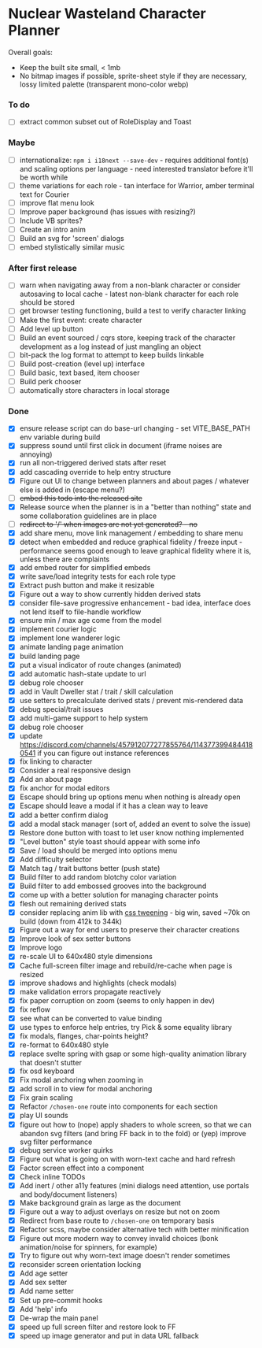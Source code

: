 # Nuclear Wasteland Character Planner

Overall goals:

- Keep the built site small, < 1mb
- No bitmap images if possible, sprite-sheet style if they are necessary, lossy limited palette (transparent mono-color webp)

### To do

- [ ] extract common subset out of RoleDisplay and Toast

### Maybe

- [ ] internationalize: `npm i i18next --save-dev` - requires additional font(s) and scaling options per language - need interested translator before it'll be worth while
- [ ] theme variations for each role - tan interface for Warrior, amber terminal text for Courier
- [ ] improve flat menu look
- [ ] Improve paper background (has issues with resizing?)
- [ ] Include VB sprites?
- [ ] Create an intro anim
- [ ] Build an svg for 'screen' dialogs
- [ ] embed stylistically similar music

### After first release

- [ ] warn when navigating away from a non-blank character or consider autosaving to local cache - latest non-blank character for each role should be stored
- [ ] get browser testing functioning, build a test to verify character linking
- [ ] Make the first event: create character
- [ ] Add level up button
- [ ] Build an event sourced / cqrs store, keeping track of the character development as a log instead of just mangling an object
- [ ] bit-pack the log format to attempt to keep builds linkable
- [ ] Build post-creation (level up) interface
- [ ] Build basic, text based, item chooser
- [ ] Build perk chooser
- [ ] automatically store characters in local storage

### Done

- [x] ensure release script can do base-url changing - set VITE_BASE_PATH env variable during build
- [x] suppress sound until first click in document (iframe noises are annoying)
- [x] run all non-triggered derived stats after reset
- [x] add cascading override to help entry structure
- [x] Figure out UI to change between planners and about pages / whatever else is added in (escape menu?)
- [ ] ~~embed this todo into the released site~~
- [x] Release source when the planner is in a "better than nothing" state and some collaboration guidelines are in place
- [ ] ~~redirect to '/' when images are not yet generated? - no~~
- [x] add share menu, move link management / embedding to share menu
- [x] detect when embedded and reduce graphical fidelity / freeze input - performance seems good enough to leave graphical fidelity where it is, unless there are complaints
- [x] add embed router for simplified embeds
- [x] write save/load integrity tests for each role type
- [x] Extract push button and make it resizable
- [x] Figure out a way to show currently hidden derived stats
- [x] consider file-save progressive enhancement - bad idea, interface does not lend itself to file-handle workflow
- [x] ensure min / max age come from the model
- [x] implement courier logic
- [x] implement lone wanderer logic
- [x] animate landing page animation
- [x] build landing page
- [x] put a visual indicator of route changes (animated)
- [x] add automatic hash-state update to url
- [x] debug role chooser
- [x] add in Vault Dweller stat / trait / skill calculation
- [x] use setters to precalculate derived stats / prevent mis-rendered data
- [x] debug special/trait issues
- [x] add multi-game support to help system
- [x] debug role chooser
- [x] update https://discord.com/channels/457912077277855764/1143773994844180541 if you can figure out instance references
- [x] fix linking to character
- [x] Consider a real responsive design
- [x] Add an about page
- [x] fix anchor for modal editors
- [x] Escape should bring up options menu when nothing is already open
- [x] Escape should leave a modal if it has a clean way to leave
- [x] add a better confirm dialog
- [x] add a modal stack manager (sort of, added an event to solve the issue)
- [x] Restore done button with toast to let user know nothing implemented
- [x] "Level button" style toast should appear with some info
- [x] Save / load should be merged into options menu
- [x] Add difficulty selector
- [x] Match tag / trait buttons better (push state)
- [x] Build filter to add random blotchy color variation
- [x] Build filter to add embossed grooves into the background
- [x] come up with a better solution for managing character points
- [x] flesh out remaining derived stats
- [x] consider replacing anim lib with [css tweening](https://news.ycombinator.com/item?id=36442797) - big win, saved ~70k on build (down from 412k to 344k)
- [x] Figure out a way for end users to preserve their character creations
- [x] Improve look of sex setter buttons
- [x] Improve logo
- [x] re-scale UI to 640x480 style dimensions
- [x] Cache full-screen filter image and rebuild/re-cache when page is resized
- [x] improve shadows and highlights (check modals)
- [x] make validation errors propagate reactively
- [x] fix paper corruption on zoom (seems to only happen in dev)
- [x] fix reflow
- [x] see what can be converted to value binding
- [x] use types to enforce help entries, try Pick & some equality library
- [x] fix modals, flanges, char-points height?
- [x] re-format to 640x480 style
- [x] replace svelte spring with gsap or some high-quality animation library that doesn't stutter
- [x] fix osd keyboard
- [x] Fix modal anchoring when zooming in
- [x] add scroll in to view for modal anchoring
- [x] Fix grain scaling
- [x] Refactor `/chosen-one` route into components for each section
- [x] play UI sounds
- [x] figure out how to (nope) apply shaders to whole screen, so that we can abandon svg filters (and bring FF back in to the fold) or (yep) improve svg filter performance
- [x] debug service worker quirks
- [x] Figure out what is going on with worn-text cache and hard refresh
- [x] Factor screen effect into a component
- [x] Check inline TODOs
- [x] Add inert / other a11y features (mini dialogs need attention, use portals and body/document listeners)
- [x] Make background grain as large as the document
- [x] Figure out a way to adjust overlays on resize but not on zoom
- [x] Redirect from base route to `/chosen-one` on temporary basis
- [x] Refactor scss, maybe consider alternative tech with better minification
- [x] Figure out more modern way to convey invalid choices (bonk animation/noise for spinners, for example)
- [x] Try to figure out why worn-text image doesn't render sometimes
- [x] reconsider screen orientation locking
- [x] Add age setter
- [x] Add sex setter
- [x] Add name setter
- [x] Set up pre-commit hooks
- [x] Add 'help' info
- [x] De-wrap the main panel
- [x] speed up full screen filter and restore look to FF
- [x] speed up image generator and put in data URL fallback
